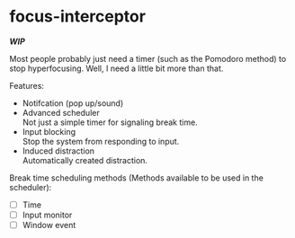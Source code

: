 # focus-interceptor

***WIP***

Most people probably just need a timer (such as the Pomodoro method) to stop hyperfocusing.
Well, I need a little bit more than that.

Features:
- Notifcation (pop up/sound)
- Advanced scheduler  
  Not just a simple timer for signaling break time.
- Input blocking  
  Stop the system from responding to input.
- Induced distraction  
  Automatically created distraction.

Break time scheduling methods (Methods available to be used in the scheduler):
- [ ] Time
- [ ] Input monitor
- [ ] Window event
